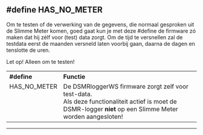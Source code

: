 ## #define HAS_NO_METER

Om te testen of de verwerking van de gegevens, die normaal gesproken uit
de Slimme Meter komen, goed gaat kun je met deze #define de firmware 
zó maken dat hij zélf voor (test) data zorgt. Om de tijd te versnellen
zal de testdata eerst de maanden versneld laten voorbij gaan, daarna
de dagen en tenslotte de uren.

<div class="admonition note">
<p class="admonition-title">Let op! Alleen om te testen!</p>
</div>

<table>
<tr>
<th align="left">#define</th><th align="left">Functie</th>
</tr><tr>
<td style="vertical-align:top">HAS_NO_METER</td>
<td>
	De DSMRloggerWS firmware zorgt zelf voor test-data.
    <br>Als deze functionaliteit actief is moet de DSMR-logger
	<b>niet</b> op een Slimme Meter worden aangesloten!
</td>
</tr>
</table>

<hr>

